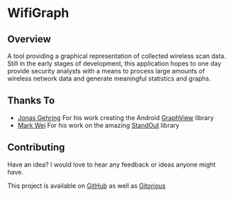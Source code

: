 WifiGraph
========

Overview
----------

A tool providing a graphical representation of collected wireless scan data. Still in the early stages of development, this application hopes to one day provide security analysts with a means to process large amounts of wireless network data and generate meaningful statistics and graphs.


Thanks To
----------

- [Jonas Gehring](https://github.com/jjoe64) For his work creating the Android [GraphView](https://github.com/jjoe64/GraphView) library
- [Mark Wei](https://github.com/pingpongboss) For his work on the amazing [StandOut](https://github.com/pingpongboss/StandOut) library

Contributing
----------

Have an idea? I would love to hear any feedback or ideas anyone might have.

This project is available on [GitHub](https://github.com/jhannah01/WifiGraph) as well as [Gitorious](https://gitorious.org/wifigraph/wifigraph)
